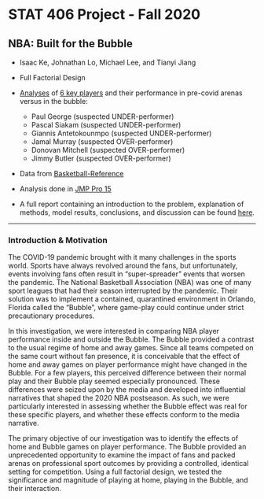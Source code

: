 # STAT 406 Project - Fall 2020
## NBA: Built for the Bubble
* Isaac Ke, Johnathan Lo, Michael Lee, and Tianyi Jiang
* Full Factorial Design  
* [Analyses](https://github.com/isaacke9/built-for-the-bubble/tree/main/JMP%20files) of [6 key players](https://github.com/isaacke9/built-for-the-bubble/tree/main/data) and their performance in pre-covid arenas versus in the bubble:  
    - Paul George (suspected UNDER-performer)  
    - Pascal Siakam (suspected UNDER-performer)  
    - Giannis Antetokounmpo (suspected UNDER-performer)  
    - Jamal Murray (suspected OVER-performer)  
    - Donovan Mitchell (suspected OVER-performer)  
    - Jimmy Butler (suspected OVER-performer)  
* Data from [Basketball-Reference](https://www.basketball-reference.com/ "Basketball Reference") 
* Analysis done in [JMP Pro 15](https://www.jmp.com/en_in/software/new-release/new-in-jmp-and-jmp-pro.html)  
  
* A full report containing an introduction to the problem, explanation of methods, model results, conclusions, and discussion can be found [here](https://github.com/isaacke9/built-for-the-bubble/blob/main/Report.pdf).  

***

### Introduction & Motivation  
<p>The COVID-19 pandemic brought with it many challenges in the sports world. Sports have always
revolved around the fans, but unfortunately, events involving fans often result in “super-spreader” events
that worsen the pandemic. The National Basketball Association (NBA) was one of many sport leagues
that had their season interrupted by the pandemic. Their solution was to implement a contained,
quarantined environment in Orlando, Florida called the “Bubble”, where game-play could continue under
strict precautionary procedures.</p>
<p>In this investigation, we were interested in comparing NBA player performance inside and outside
the Bubble. The Bubble provided a contrast to the usual regime of home and away games. Since all
teams competed on the same court without fan presence, it is conceivable that the effect of home and
away games on player performance might have changed in the Bubble. For a few players, this perceived
difference between their normal play and their Bubble play seemed especially pronounced. These
differences were seized upon by the media and developed into influential narratives that shaped the
2020 NBA postseason. As such, we were particularly interested in assessing whether the Bubble effect
was real for these specific players, and whether these effects conform to the media narrative.</p>
<p>The primary objective of our investigation was to identify the effects of home and Bubble games
on player performance. The Bubble provided an unprecedented opportunity to examine the impact of
fans and packed arenas on professional sport outcomes by providing a controlled, identical setting for
competition. Using a full factorial design, we tested the significance and magnitude of playing at home,
playing in the Bubble, and their interaction.</p>
